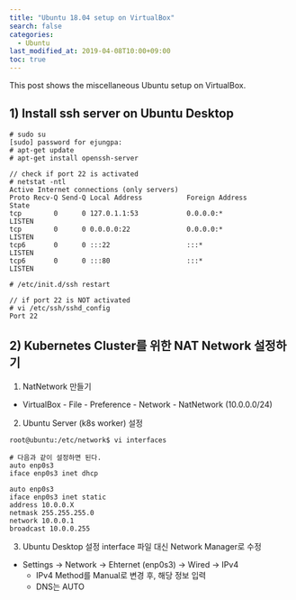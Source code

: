 ```yaml
---
title: "Ubuntu 18.04 setup on VirtualBox"
search: false
categories:
  - Ubuntu
last_modified_at: 2019-04-08T10:00+09:00
toc: true
---
```


This post shows the miscellaneous Ubuntu setup on VirtualBox.

## 1) Install ssh server on Ubuntu Desktop
```console
# sudo su
[sudo] password for ejungpa:
# apt-get update
# apt-get install openssh-server

// check if port 22 is activated
# netstat -ntl
Active Internet connections (only servers)
Proto Recv-Q Send-Q Local Address           Foreign Address         State
tcp        0      0 127.0.1.1:53            0.0.0.0:*               LISTEN
tcp        0      0 0.0.0.0:22              0.0.0.0:*               LISTEN
tcp6       0      0 :::22                   :::*                    LISTEN
tcp6       0      0 :::80                   :::*                    LISTEN

# /etc/init.d/ssh restart

// if port 22 is NOT activated
# vi /etc/ssh/sshd_config
Port 22
```

## 2) Kubernetes Cluster를 위한 NAT Network 설정하기

1. NatNetwork 만들기
* VirtualBox - File - Preference - Network - NatNetwork (10.0.0.0/24)

2. Ubuntu Server (k8s worker) 설정
```console
root@ubuntu:/etc/network$ vi interfaces

# 다음과 같이 설정하면 된다.
auto enp0s3
iface enp0s3 inet dhcp

auto enp0s3
iface enp0s3 inet static
address 10.0.0.X
netmask 255.255.255.0
network 10.0.0.1
broadcast 10.0.0.255
```

3. Ubuntu Desktop 설정
interface 파일 대신 Network Manager로 수정

* Settings -> Network -> Ehternet (enp0s3) -> Wired -> IPv4
  * IPv4 Method를 Manual로 변경 후, 해당 정보 입력
  * DNS는 AUTO
  
